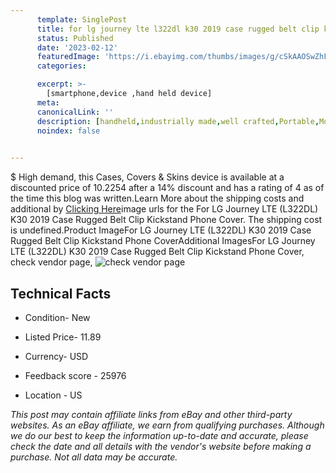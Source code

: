 ```yaml
---
      template: SinglePost
      title: for lg journey lte l322dl k30 2019 case rugged belt clip kickstand phone cover
      status: Published
      date: '2023-02-12'
      featuredImage: 'https://i.ebayimg.com/thumbs/images/g/cSkAAOSwZhFf9mkq/s-l225.jpg'
      categories: 

      excerpt: >-
        [smartphone,device ,hand held device]
      meta:
      canonicalLink: ''
      description: [handheld,industrially made,well crafted,Portable,Mobile,Compact,Convenient,Lightweight,Maneuverable,Man-portable,Miniature,Carriable,Hand-held,Light,Holdable,Transportable,Mobile device,Pocket-sized,On-the-go,Wireless,Cordless,Compact size,Convenient size, smartphone,device ,hand held device]
      noindex: false

        
---
```

$
    High demand, this Cases, Covers & Skins device is available at a discounted price of 10.2254 after a 14% discount and has a rating of 4 as of the time this blog was written.Learn More about the shipping costs and additional by [Clicking Here](https://www.ebay.com/itm/114625799393?hash=item1ab03ae4e1%3Ag%3AcSkAAOSwZhFf9mkq&mkevt=1&mkcid=1&mkrid=711-53200-19255-0&campid=%253CePNCampaignId%253E&customid=%253CreferenceId%253E&toolid=10049)image urls for the For LG Journey LTE (L322DL) K30 2019 Case Rugged Belt Clip Kickstand Phone Cover. The shipping cost is undefined.Product ImageFor LG Journey LTE (L322DL) K30 2019 Case Rugged Belt Clip Kickstand Phone CoverAdditional ImagesFor LG Journey LTE (L322DL) K30 2019 Case Rugged Belt Clip Kickstand Phone Cover, check vendor page, ![check vendor page](https://origin-galleryplus.ebayimg.com/ws/web/114625799393_2_0_1/225x225.jpg,https://origin-galleryplus.ebayimg.com/ws/web/114625799393_3_0_1/225x225.jpg,https://origin-galleryplus.ebayimg.com/ws/web/114625799393_4_0_1/225x225.jpg,https://origin-galleryplus.ebayimg.com/ws/web/114625799393_5_0_1/225x225.jpg,https://origin-galleryplus.ebayimg.com/ws/web/114625799393_6_0_1/225x225.jpg,https://origin-galleryplus.ebayimg.com/ws/web/114625799393_7_0_1/225x225.jpg,https://origin-galleryplus.ebayimg.com/ws/web/114625799393_8_0_1/225x225.jpg,https://origin-galleryplus.ebayimg.com/ws/web/114625799393_9_0_1/225x225.jpg,https://origin-galleryplus.ebayimg.com/ws/web/114625799393_10_0_1/225x225.jpg,https://origin-galleryplus.ebayimg.com/ws/web/114625799393_11_0_1/225x225.jpg,https://origin-galleryplus.ebayimg.com/ws/web/114625799393_12_0_1/225x225.jpg)
    
    

 ## Technical Facts 



     
      

 - Condition- New 


      

 - Listed Price- 11.89 


      

 - Currency- USD 


      

 - Feedback score - 25976 


      

 - Location - US 


      
      

 *_This post may contain affiliate links from eBay and other third-party websites. As an eBay affiliate, we earn from qualifying purchases. Although we do our best to keep the information up-to-date and accurate, please check the date and all details with the vendor's website before making a purchase. Not all data may be accurate._*



    
    
    
    
    